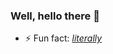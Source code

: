 ### Well, hello there 👋 

- ⚡ Fun fact: *[literally](https://www.google.com/search?q=i%27m+feeling+curious&oq=i%27&aqs=chrome.0.69i59j69i57j46l3j0j46.5451j0j4&sourceid=chrome&ie=UTF-8)*
